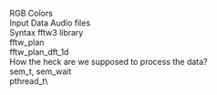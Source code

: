 RGB Colors\
Input Data Audio files\
Syntax fftw3 library\
    fftw_plan\
    fftw_plan_dft_1d\
How the heck are we supposed to process the data?\
sem_t, sem_wait\
pthread_t\
